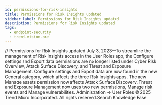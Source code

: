 ```yaml
---
id: permissions-for-risk-insights
title: Permissions for Risk Insights updated
sidebar_label: Permissions for Risk Insights updated
description: Permissions for Risk Insights updated
tags:
  - endpoint-security
  - trend-vision-one
---
```


/*<![CDATA[*/ $('#title').html($('meta[name=map-description]').attr('content')); /*]]>*/ Permissions for Risk Insights updated July 3, 2023—To streamline the management of Risk Insights access in the User Roles app, the Configure settings and Export data permissions are no longer listed under Cyber Risk Overview, Attack Surface Discovery, and Threat and Exposure Management. Configure settings and Export data are now found in the new General category, which affects the three Risk Insights apps. The new Manage assets permission now affects Attack Surface Discovery. Threat and Exposure Management now uses two new permissions, Manage risk events and Manage vulnerabilities. Administration → User Roles © 2025 Trend Micro Incorporated. All rights reserved.Search Knowledge Base